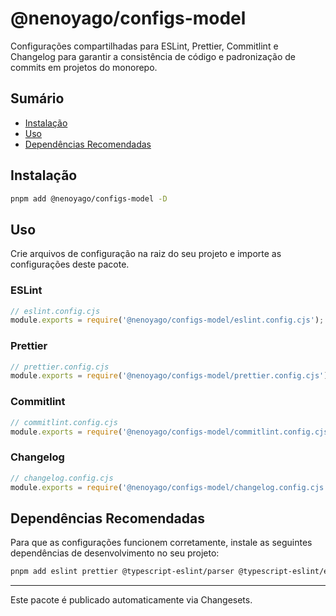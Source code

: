 # @nenoyago/configs-model

Configurações compartilhadas para ESLint, Prettier, Commitlint e Changelog para garantir a consistência de código e padronização de commits em projetos do monorepo.

## Sumário

- [Instalação](#instalação)
- [Uso](#uso)
- [Dependências Recomendadas](#dependências-recomendadas)

## Instalação

```bash
pnpm add @nenoyago/configs-model -D
```

## Uso

Crie arquivos de configuração na raiz do seu projeto e importe as configurações deste pacote.

### ESLint

```javascript
// eslint.config.cjs
module.exports = require('@nenoyago/configs-model/eslint.config.cjs');
```

### Prettier

```javascript
// prettier.config.cjs
module.exports = require('@nenoyago/configs-model/prettier.config.cjs');
```

### Commitlint

```javascript
// commitlint.config.cjs
module.exports = require('@nenoyago/configs-model/commitlint.config.cjs');
```

### Changelog

```javascript
// changelog.config.cjs
module.exports = require('@nenoyago/configs-model/changelog.config.cjs');
```

## Dependências Recomendadas

Para que as configurações funcionem corretamente, instale as seguintes dependências de desenvolvimento no seu projeto:

```bash
pnpm add eslint prettier @typescript-eslint/parser @typescript-eslint/eslint-plugin @angular-eslint/eslint-plugin @angular-eslint/eslint-plugin-template @angular-eslint/template-parser eslint-plugin-unused-imports eslint-plugin-prettier eslint-plugin-import eslint-config-prettier -D
```

---

Este pacote é publicado automaticamente via Changesets.
